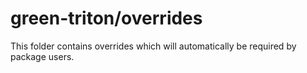 # green-triton/overrides

This folder contains overrides which will automatically be required by package users.

